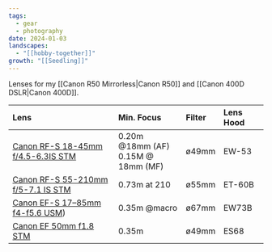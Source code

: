 ```yaml
---
tags:
  - gear
  - photography
date: 2024-01-03
landscapes:
  - "[[hobby-together]]"
growth: "[[Seedling]]"
---
```

Lenses for my [[Canon R50 Mirrorless|Canon R50]] and [[Canon 400D DSLR|Canon 400D]].

| Lens | Min. Focus | Filter | Lens Hood |
| :--- | :--- | :--- | :--- |
| [Canon RF-S 18-45mm f/4.5-6.3IS STM](https://www.kenrockwell.com/canon/eos-r/lenses/18-45mm.htm) | 0.20m @18mm (AF)<div>0.15M @ 18mm (MF)</div> | ø49mm | EW-53 |
| [Canon RF-S 55-210mm f/5-7.1 IS STM](https://www.kenrockwell.com/canon/eos-r/lenses/55-210mm.htm) | 0.73m at 210 | ø55mm | ET-60B |
| [Canon EF-S 17–85mm f4-f5.6 USM](https://www.kenrockwell.com/canon/lenses/17-85-is.htm)) | 0.35m @macro | ø67mm | EW73B |
| [Canon EF 50mm f1.8 STM](http://kenrockwell.com/canon/lenses/50mm-f18-stm.htm) | 0.35m | ø49mm | ES68 |
